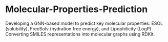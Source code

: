 # Molecular-Properties-Prediction
Developing a GNN-based model to predict key molecular properties: ESOL (solubility), FreeSolv (hydration free energy), and Lipophilicity (LogP). Converting SMILES representations into molecular graphs using RDKit.  
